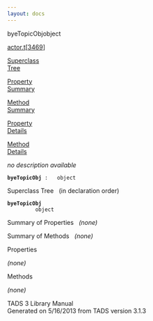 ```yaml
---
layout: docs
---
```

<span class="title">byeTopicObj</span><span class="type">object</span>

[actor.t](../file/actor.t.html)\[[3469](../source/actor.t.html#3469)\]

[Superclass  
Tree](#_SuperClassTree_)

[Property  
Summary](#_PropSummary_)

[Method  
Summary](#_MethodSummary_)

[Property  
Details](#_Properties_)

[Method  
Details](#_Methods_)



*no description available*

**`byeTopicObj`**` :   object`



<span id="_SuperClassTree_"></span>



<span class="hdln">Superclass Tree</span>   (in declaration order)



**`byeTopicObj`**  
`         object`  
<span id="_PropSummary_"></span>



<span class="hdln">Summary of Properties</span>  
*(none)* <span id="_MethodSummary_"></span>



<span class="hdln">Summary of Methods</span>  
*(none)* <span id="_Properties_"></span>



<span class="hdln">Properties</span>  



*(none)* <span id="_Methods_"></span>



<span class="hdln">Methods</span>  



*(none)*



TADS 3 Library Manual  
Generated on 5/16/2013 from TADS version 3.1.3


